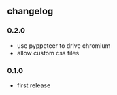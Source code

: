 ## changelog

### 0.2.0

* use pyppeteer to drive chromium
* allow custom css files

### 0.1.0

* first release
